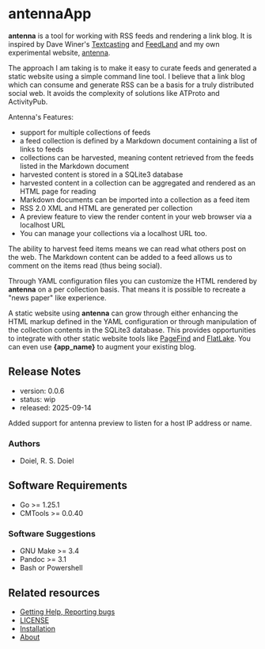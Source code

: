 

# antennaApp

**antenna** is a tool for working with RSS feeds and rendering a link blog.
It is inspired by Dave Winer's [Textcasting](https://textcasting.org) and
[FeedLand](https://feedland.org) and my own experimental website,
[antenna](https://rsdoiel.github.io/antenna).

The approach I am taking is to make it easy to curate feeds and generated a static
website using a simple command line tool. I believe that a link blog which can
consume and generate RSS can be a basis for a truly distributed social web.
It avoids the complexity of solutions like ATProto and ActivityPub.

Antenna's Features:

- support for multiple collections of feeds
- a feed collection is defined by a Markdown document containing a list of links to feeds
- collections can be harvested, meaning content retrieved from the feeds listed in the Markdown document
- harvested content is stored in a SQLite3 database
- harvested content in a collection can be aggregated and rendered as an HTML page for reading
- Markdown documents can be imported into a collection as a feed item
- RSS 2.0 XML and HTML are generated per collection
- A preview feature to view the render content in your web browser via a localhost URL
- You can manage your collections via a localhost URL too.

The ability to harvest feed items means we can read what others post on the web. The Markdown content
can be added to a feed allows us to comment on the items read (thus being social).

Through YAML configuration files you can customize the HTML rendered by **antenna** on a per
collection basis. That means it is possible to recreate a "news paper" like experience. 

A static website using **antenna** can grow through either enhancing the HTML markup defined
in the YAML configuration or through manipulation of the collection contents in the SQLite3 database.
This provides opportunities to integrate with other static website tools like
[PageFind](https://pagefind.app "A browser side search engine") and
[FlatLake](https://flatlake.app "A static JSON API driven by front matter in Markdown documents").
You can even use **{app_name}** to augment your existing blog.

## Release Notes

- version: 0.0.6
- status: wip
- released: 2025-09-14

Added support for antenna preview to listen for a host IP address or name.


### Authors

- Doiel, R. S. Doiel



## Software Requirements

- Go >= 1.25.1
- CMTools >= 0.0.40

### Software Suggestions

- GNU Make >= 3.4
- Pandoc >= 3.1
- Bash or Powershell



## Related resources



- [Getting Help, Reporting bugs](https://github.com/rsdoiel/antennaApp/issues)
- [LICENSE](https://www.gnu.org/licenses/agpl-3.0.en.html)
- [Installation](INSTALL.md)
- [About](about.md)

